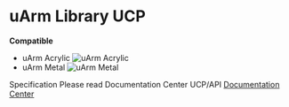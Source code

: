 ﻿# uArm Library UCP

**Compatible**

 - uArm Acrylic
 ![uArm Acrylic][1]
 - uArm Metal
![uArm Metal][2]

Specification Please read Documentation Center UCP/API
[Documentation Center][3]


  [1]: http://evol.net/wp-content/uploads/2015/06/Download-Center_10.png
  [2]: http://evol.net/wp-content/uploads/2015/06/Download-Center_07.png
  [3]: http://docs.evol.net